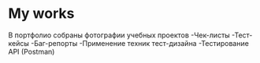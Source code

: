 # My works
В портфолио собраны фотографии учебных проектов
-Чек-листы
-Тест-кейсы
-Баг-репорты
-Применение техник тест-дизайна
-Тестирование API (Postman)
